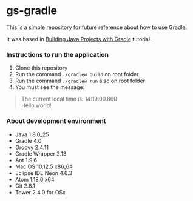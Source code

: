 # gs-gradle
This is a simple repository for future reference about how to use Gradle.

It was based in [Building Java Projects with Gradle](https://spring.io/guides/gs/gradle/) tutorial.

### Instructions to run the application
1. Clone this repository
2. Run the command `./gradlew build` on root folder
3. Run the command `./gradlew run` also on root folder
4. You must see the message:
> The current local time is: 14:19:00.860 <br />
> Hello world!

### About development environment

- Java 1.8.0_25
- Gradle 4.0
- Groovy 2.4.11
- Gradle Wrapper 2.13
- Ant 1.9.6
- Mac OS 10.12.5 x86_64
- Eclipse IDE Neon 4.6.3
- Atom 1.18.0 x64
- Git 2.8.1
- Tower 2.4.0 for OSx
